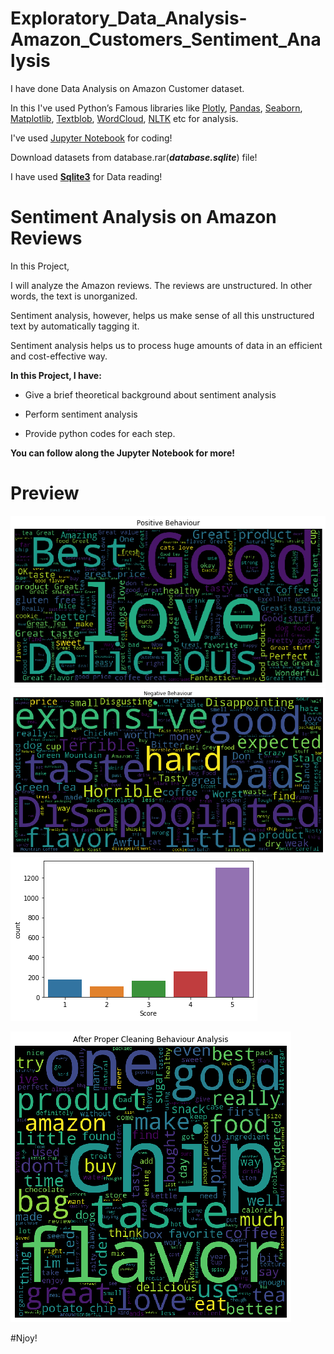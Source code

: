 # Exploratory_Data_Analysis-Amazon_Customers_Sentiment_Analysis

I have done Data Analysis on Amazon Customer dataset.

In this I've used Python’s Famous libraries like [Plotly](https://plotly.com/python/), [Pandas](https://pandas.pydata.org/), [Seaborn](https://seaborn.pydata.org/), [Matplotlib](https://matplotlib.org/), [Textblob](https://textblob.readthedocs.io/en/dev/), [WordCloud](https://www.datacamp.com/community/tutorials/wordcloud-python), [NLTK](https://www.nltk.org/) etc for analysis.

I've used [Jupyter Notebook](https://jupyter.org/) for coding!

Download datasets from database.rar(***database.sqlite***) file!

I have used **[Sqlite3](https://docs.python.org/3/library/sqlite3.html)** for Data reading!

# Sentiment Analysis on Amazon Reviews

In this Project,

I will analyze the Amazon reviews. The reviews are unstructured. In other words, the text is unorganized. 

Sentiment analysis, however, helps us make sense of all this unstructured text by automatically tagging it. 

Sentiment analysis helps us to process huge amounts of data in an efficient and cost-effective way.

**In this Project, I have:**

* Give a brief theoretical background about sentiment analysis

* Perform sentiment analysis

* Provide python codes for each step.

**You can follow along the Jupyter Notebook for more!**

# Preview 

![Image1](https://github.com/Anuragtsl/Exploratory_Data_Analysis-Amazon_Customers_Sentiment_Analysis/blob/main/images/d1.png)
![Image2](https://github.com/Anuragtsl/Exploratory_Data_Analysis-Amazon_Customers_Sentiment_Analysis/blob/main/images/d2.png)
![Image3](https://github.com/Anuragtsl/Exploratory_Data_Analysis-Amazon_Customers_Sentiment_Analysis/blob/main/images/d3.png)

![Image4](https://github.com/Anuragtsl/Exploratory_Data_Analysis-Amazon_Customers_Sentiment_Analysis/blob/main/images/d4.png)



#Njoy!
